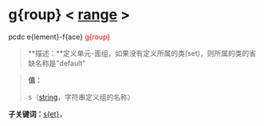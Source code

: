 # g{roup}  < [range](range/) >
pcdc e{lement}-f{ace} <span style='color: red;'>g{roup}</span>
> **描述：**定义单元-面组，如果没有定义所属的类(set)，则所属的类的省缺名称是"default"

> 
> **值：**
> 
> s（[string](数据类型/string/)，字符串定义组的名称）

**子关键词：**[s{et}](e{lement}-f{ace}/g{roup}/s{et}/)，
